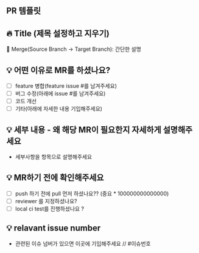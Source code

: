 ## PR 템플릿

## :fire: Title (제목 설정하고 지우기)

:twisted_rightwards_arrows: Merge(Source Branch -> Target Branch): 간단한 설명

## :bulb: 어떤 이유로 MR를 하셨나요?

- [ ]  feature 병합(feature issue #를 남겨주세요)
- [ ]  버그 수정(아래에 issue #를 남겨주세요)
- [ ]  코드 개선
- [ ]  기타(아래에 자세한 내용 기입해주세요)

## :bulb: 세부 내용 - 왜 해당 MR이 필요한지 자세하게 설명해주세요

- 세부사항을 항목으로 설명해주세요

## :bulb: MR하기 전에 확인해주세요

- [ ]  push 하기 전에 pull 먼저 하셨나요?? (중요 * 100000000000000)
- [ ]  reviewer 를 지정하셨나요?
- [ ]  local ci test를 진행하셨나요 ?

## :bulb: relavant issue number

- 관련된 이슈 넘버가 있으면 이곳에 기입해주세요 // #이슈번호
